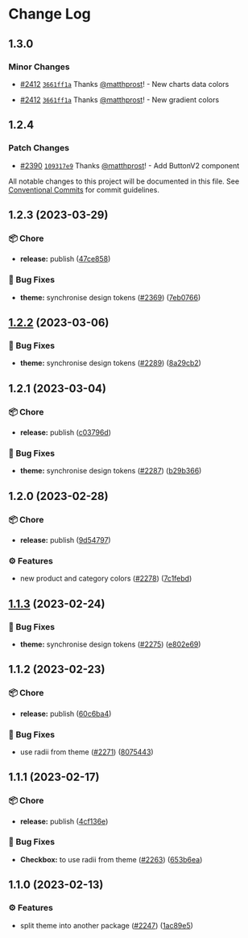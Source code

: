 # Change Log

## 1.3.0

### Minor Changes

- [#2412](https://github.com/scaleway/scaleway-ui/pull/2412) [`3661ff1a`](https://github.com/scaleway/scaleway-ui/commit/3661ff1a8a04ea8972ed52e4f545f26f891d9408) Thanks [@matthprost](https://github.com/matthprost)! - New charts data colors

- [#2412](https://github.com/scaleway/scaleway-ui/pull/2412) [`3661ff1a`](https://github.com/scaleway/scaleway-ui/commit/3661ff1a8a04ea8972ed52e4f545f26f891d9408) Thanks [@matthprost](https://github.com/matthprost)! - New gradient colors

## 1.2.4

### Patch Changes

- [#2390](https://github.com/scaleway/scaleway-ui/pull/2390) [`109317e9`](https://github.com/scaleway/scaleway-ui/commit/109317e9c216b3c1b85d60b06dd2f7db4f9a1559) Thanks [@matthprost](https://github.com/matthprost)! - Add ButtonV2 component

All notable changes to this project will be documented in this file.
See [Conventional Commits](https://conventionalcommits.org) for commit guidelines.

## 1.2.3 (2023-03-29)

### :package: Chore

- **release:** publish ([47ce858](https://github.com/scaleway/scaleway-ui/commit/47ce858b8af35805d9b45f3286a8669475732acc))

### :bug: Bug Fixes

- **theme:** synchronise design tokens ([#2369](https://github.com/scaleway/scaleway-ui/issues/2369)) ([7eb0766](https://github.com/scaleway/scaleway-ui/commit/7eb076695f045d7ba71d8ada86bf94d143185c10))

## [1.2.2](https://github.com/scaleway/scaleway-ui/compare/@scaleway/themes@1.2.1...@scaleway/themes@1.2.2) (2023-03-06)

### :bug: Bug Fixes

- **theme:** synchronise design tokens ([#2289](https://github.com/scaleway/scaleway-ui/issues/2289)) ([8a29cb2](https://github.com/scaleway/scaleway-ui/commit/8a29cb2f131c985c56a8d0bab7dac385ada57a64))

## 1.2.1 (2023-03-04)

### :package: Chore

- **release:** publish ([c03796d](https://github.com/scaleway/scaleway-ui/commit/c03796d76d5bbe80c9e3212b173c8022f01419bb))

### :bug: Bug Fixes

- **theme:** synchronise design tokens ([#2287](https://github.com/scaleway/scaleway-ui/issues/2287)) ([b29b366](https://github.com/scaleway/scaleway-ui/commit/b29b366818d195afc00285c2595f8342d342d10d))

## 1.2.0 (2023-02-28)

### :package: Chore

- **release:** publish ([9d54797](https://github.com/scaleway/scaleway-ui/commit/9d547970efc874284ca6c15a0c54cfb465244232))

### :gear: Features

- new product and category colors ([#2278](https://github.com/scaleway/scaleway-ui/issues/2278)) ([7c1febd](https://github.com/scaleway/scaleway-ui/commit/7c1febdf802d49d83f34d9b0462cd78bc2c9d9fb))

## [1.1.3](https://github.com/scaleway/scaleway-ui/compare/@scaleway/themes@1.1.2...@scaleway/themes@1.1.3) (2023-02-24)

### :bug: Bug Fixes

- **theme:** synchronise design tokens ([#2275](https://github.com/scaleway/scaleway-ui/issues/2275)) ([e802e69](https://github.com/scaleway/scaleway-ui/commit/e802e69898d5e688926caeb0ef3a5c6d5fe26da9))

## 1.1.2 (2023-02-23)

### :package: Chore

- **release:** publish ([60c6ba4](https://github.com/scaleway/scaleway-ui/commit/60c6ba4623fb8bb7387ee7d6bdfa1e02c7be5ffe))

### :bug: Bug Fixes

- use radii from theme ([#2271](https://github.com/scaleway/scaleway-ui/issues/2271)) ([8075443](https://github.com/scaleway/scaleway-ui/commit/8075443d1dba73e8bab3bccf15ddb50856883592))

## 1.1.1 (2023-02-17)

### :package: Chore

- **release:** publish ([4cf136e](https://github.com/scaleway/scaleway-ui/commit/4cf136e1eb5c796a109a49731a4bb1f6b4977e7c))

### :bug: Bug Fixes

- **Checkbox:** to use radii from theme ([#2263](https://github.com/scaleway/scaleway-ui/issues/2263)) ([653b6ea](https://github.com/scaleway/scaleway-ui/commit/653b6ea136de0c26b650d50e51e3f8666486b3fb))

## 1.1.0 (2023-02-13)

### :gear: Features

- split theme into another package ([#2247](https://github.com/scaleway/scaleway-ui/issues/2247)) ([1ac89e5](https://github.com/scaleway/scaleway-ui/commit/1ac89e58d19bac1cd40531bb4693ea9e927b32ef))
